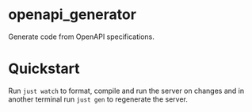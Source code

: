 # openapi_generator

Generate code from OpenAPI specifications.

# Quickstart

Run `just watch` to format, compile and run the server on changes and in another terminal run `just gen` to regenerate the server.